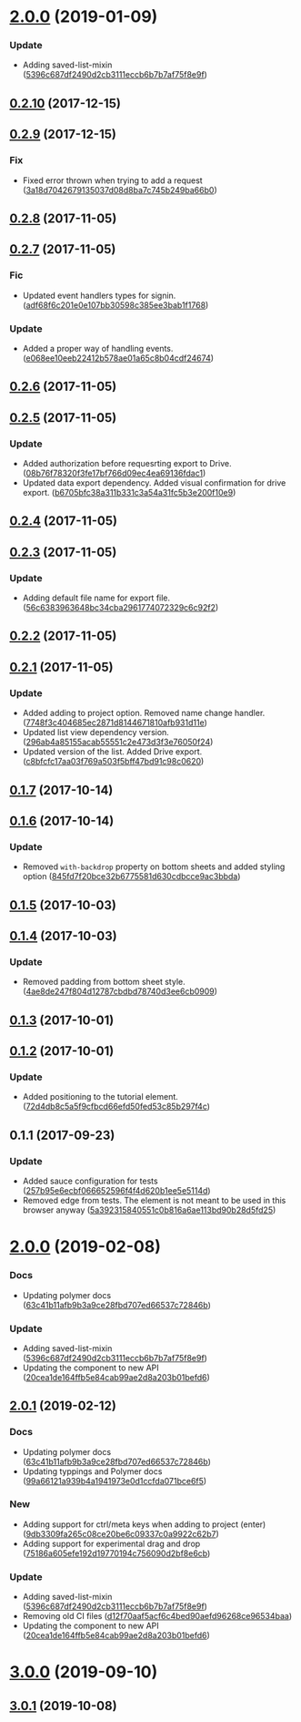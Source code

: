 <a name="2.0.0"></a>
# [2.0.0](https://github.com/advanced-rest-client/saved-requests-panel/compare/0.2.9...2.0.0) (2019-01-09)


### Update

* Adding saved-list-mixin ([5396c687df2490d2cb3111eccb6b7b7af75f8e9f](https://github.com/advanced-rest-client/saved-requests-panel/commit/5396c687df2490d2cb3111eccb6b7b7af75f8e9f))



<a name="0.2.10"></a>
## [0.2.10](https://github.com/advanced-rest-client/saved-requests-panel/compare/0.2.9...0.2.10) (2017-12-15)




<a name="0.2.9"></a>
## [0.2.9](https://github.com/advanced-rest-client/saved-requests-panel/compare/0.2.8...0.2.9) (2017-12-15)


### Fix

* Fixed error thrown when trying to add a request ([3a18d7042679135037d08d8ba7c745b249ba66b0](https://github.com/advanced-rest-client/saved-requests-panel/commit/3a18d7042679135037d08d8ba7c745b249ba66b0))



<a name="0.2.8"></a>
## [0.2.8](https://github.com/advanced-rest-client/saved-requests-panel/compare/0.2.7...0.2.8) (2017-11-05)




<a name="0.2.7"></a>
## [0.2.7](https://github.com/advanced-rest-client/saved-requests-panel/compare/0.2.6...0.2.7) (2017-11-05)


### Fic

* Updated event handlers types for signin. ([adf68f6c201e0e107bb30598c385ee3bab1f1768](https://github.com/advanced-rest-client/saved-requests-panel/commit/adf68f6c201e0e107bb30598c385ee3bab1f1768))

### Update

* Added a proper way of handling events. ([e068ee10eeb22412b578ae01a65c8b04cdf24674](https://github.com/advanced-rest-client/saved-requests-panel/commit/e068ee10eeb22412b578ae01a65c8b04cdf24674))



<a name="0.2.6"></a>
## [0.2.6](https://github.com/advanced-rest-client/saved-requests-panel/compare/0.2.5...0.2.6) (2017-11-05)




<a name="0.2.5"></a>
## [0.2.5](https://github.com/advanced-rest-client/saved-requests-panel/compare/0.2.4...0.2.5) (2017-11-05)


### Update

* Added authorization before requesrting export to Drive. ([08b76f78320f3fe17bf766d09ec4ea69136fdac1](https://github.com/advanced-rest-client/saved-requests-panel/commit/08b76f78320f3fe17bf766d09ec4ea69136fdac1))
* Updated data export dependency. Added visual confirmation for drive export. ([b6705bfc38a311b331c3a54a31fc5b3e200f10e9](https://github.com/advanced-rest-client/saved-requests-panel/commit/b6705bfc38a311b331c3a54a31fc5b3e200f10e9))



<a name="0.2.4"></a>
## [0.2.4](https://github.com/advanced-rest-client/saved-requests-panel/compare/0.2.3...0.2.4) (2017-11-05)




<a name="0.2.3"></a>
## [0.2.3](https://github.com/advanced-rest-client/saved-requests-panel/compare/0.2.2...0.2.3) (2017-11-05)


### Update

* Adding default file name for export file. ([56c6383963648bc34cba2961774072329c6c92f2](https://github.com/advanced-rest-client/saved-requests-panel/commit/56c6383963648bc34cba2961774072329c6c92f2))



<a name="0.2.2"></a>
## [0.2.2](https://github.com/advanced-rest-client/saved-requests-panel/compare/0.2.1...0.2.2) (2017-11-05)




<a name="0.2.1"></a>
## [0.2.1](https://github.com/advanced-rest-client/saved-requests-panel/compare/0.1.7...0.2.1) (2017-11-05)


### Update

* Added adding to project option. Removed name change handler. ([7748f3c404685ec2871d8144671810afb931d11e](https://github.com/advanced-rest-client/saved-requests-panel/commit/7748f3c404685ec2871d8144671810afb931d11e))
* Updated list view dependency version. ([296ab4a85155acab55551c2e473d3f3e76050f24](https://github.com/advanced-rest-client/saved-requests-panel/commit/296ab4a85155acab55551c2e473d3f3e76050f24))
* Updated version of the list. Added Drive export. ([c8bfcfc17aa03f769a503f5bff47bd91c98c0620](https://github.com/advanced-rest-client/saved-requests-panel/commit/c8bfcfc17aa03f769a503f5bff47bd91c98c0620))



<a name="0.1.7"></a>
## [0.1.7](https://github.com/advanced-rest-client/saved-requests-panel/compare/0.1.6...0.1.7) (2017-10-14)




<a name="0.1.6"></a>
## [0.1.6](https://github.com/advanced-rest-client/saved-requests-panel/compare/0.1.5...0.1.6) (2017-10-14)


### Update

* Removed `with-backdrop` property on bottom sheets and added styling option ([845fd7f20bce32b6775581d630cdbcce9ac3bbda](https://github.com/advanced-rest-client/saved-requests-panel/commit/845fd7f20bce32b6775581d630cdbcce9ac3bbda))



<a name="0.1.5"></a>
## [0.1.5](https://github.com/advanced-rest-client/saved-requests-panel/compare/0.1.4...0.1.5) (2017-10-03)




<a name="0.1.4"></a>
## [0.1.4](https://github.com/advanced-rest-client/saved-requests-panel/compare/0.1.3...0.1.4) (2017-10-03)


### Update

* Removed padding from bottom sheet style. ([4ae8de247f804d12787cbdbd78740d3ee6cb0909](https://github.com/advanced-rest-client/saved-requests-panel/commit/4ae8de247f804d12787cbdbd78740d3ee6cb0909))



<a name="0.1.3"></a>
## [0.1.3](https://github.com/advanced-rest-client/saved-requests-panel/compare/0.1.2...0.1.3) (2017-10-01)




<a name="0.1.2"></a>
## [0.1.2](https://github.com/advanced-rest-client/saved-requests-panel/compare/0.1.1...0.1.2) (2017-10-01)


### Update

* Added positioning to the tutorial element. ([72d4db8c5a5f9cfbcd66efd50fed53c85b297f4c](https://github.com/advanced-rest-client/saved-requests-panel/commit/72d4db8c5a5f9cfbcd66efd50fed53c85b297f4c))



<a name="0.1.1"></a>
## 0.1.1 (2017-09-23)


### Update

* Added sauce configuration for tests ([257b95e6ecbf066652596f4f4d620b1ee5e5114d](https://github.com/advanced-rest-client/saved-requests-panel/commit/257b95e6ecbf066652596f4f4d620b1ee5e5114d))
* Removed edge from tests. The element is not meant to be used in this browser anyway ([5a392315840551c0b816a6ae113bd90b28d5fd25](https://github.com/advanced-rest-client/saved-requests-panel/commit/5a392315840551c0b816a6ae113bd90b28d5fd25))



# [2.0.0](https://github.com/advanced-rest-client/saved-requests-panel/compare/0.2.9...2.0.0) (2019-02-08)


### Docs

* Updating polymer docs ([63c41b11afb9b3a9ce28fbd707ed66537c72846b](https://github.com/advanced-rest-client/saved-requests-panel/commit/63c41b11afb9b3a9ce28fbd707ed66537c72846b))

### Update

* Adding saved-list-mixin ([5396c687df2490d2cb3111eccb6b7b7af75f8e9f](https://github.com/advanced-rest-client/saved-requests-panel/commit/5396c687df2490d2cb3111eccb6b7b7af75f8e9f))
* Updating the component to new API ([20cea1de164ffb5e84cab99ae2d8a203b01befd6](https://github.com/advanced-rest-client/saved-requests-panel/commit/20cea1de164ffb5e84cab99ae2d8a203b01befd6))



## [2.0.1](https://github.com/advanced-rest-client/saved-requests-panel/compare/0.2.9...2.0.1) (2019-02-12)


### Docs

* Updating polymer docs ([63c41b11afb9b3a9ce28fbd707ed66537c72846b](https://github.com/advanced-rest-client/saved-requests-panel/commit/63c41b11afb9b3a9ce28fbd707ed66537c72846b))
* Updating typpings and Polymer docs ([99a66121a939b4a1941973e0d1ccfda071bce6f5](https://github.com/advanced-rest-client/saved-requests-panel/commit/99a66121a939b4a1941973e0d1ccfda071bce6f5))

### New

* Adding support for ctrl/meta keys when adding to project (enter) ([9db3309fa265c08ce20be6c09337c0a9922c62b7](https://github.com/advanced-rest-client/saved-requests-panel/commit/9db3309fa265c08ce20be6c09337c0a9922c62b7))
* Adding support for experimental drag and drop ([75186a605efe192d19770194c756090d2bf8e6cb](https://github.com/advanced-rest-client/saved-requests-panel/commit/75186a605efe192d19770194c756090d2bf8e6cb))

### Update

* Adding saved-list-mixin ([5396c687df2490d2cb3111eccb6b7b7af75f8e9f](https://github.com/advanced-rest-client/saved-requests-panel/commit/5396c687df2490d2cb3111eccb6b7b7af75f8e9f))
* Removing old CI files ([d12f70aaf5acf6c4bed90aefd96268ce96534baa](https://github.com/advanced-rest-client/saved-requests-panel/commit/d12f70aaf5acf6c4bed90aefd96268ce96534baa))
* Updating the component to new API ([20cea1de164ffb5e84cab99ae2d8a203b01befd6](https://github.com/advanced-rest-client/saved-requests-panel/commit/20cea1de164ffb5e84cab99ae2d8a203b01befd6))



# [3.0.0](https://github.com/advanced-rest-client/saved-requests-panel/compare/0.2.9...3.0.0) (2019-09-10)



## [3.0.1](https://github.com/advanced-rest-client/saved-requests-panel/compare/0.2.9...3.0.1) (2019-10-08)



